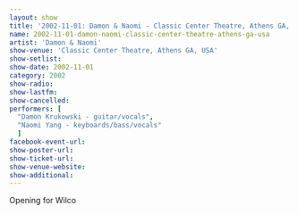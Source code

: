 ```yaml
---
layout: show
title: '2002-11-01: Damon & Naomi - Classic Center Theatre, Athens GA, USA'
name: 2002-11-01-damon-naomi-classic-center-theatre-athens-ga-usa
artist: 'Damon & Naomi'
show-venue: 'Classic Center Theatre, Athens GA, USA'
show-setlist: 
show-date: 2002-11-01
category: 2002
show-radio: 
show-lastfm: 
show-cancelled: 
performers: [
  "Damon Krukowski - guitar/vocals",
  "Naomi Yang - keyboards/bass/vocals"
  ]
facebook-event-url: 
show-poster-url: 
show-ticket-url: 
show-venue-website: 
show-additional: 
---
```


Opening for Wilco